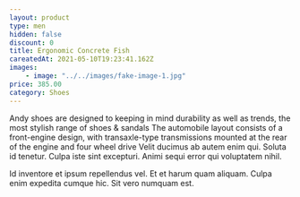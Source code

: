 ```yaml
---
layout: product
type: men
hidden: false
discount: 0
title: Ergonomic Concrete Fish
careatedAt: 2021-05-10T19:23:41.162Z
images:
    - image: "../../images/fake-image-1.jpg"
price: 385.00
category: Shoes
---
```

Andy shoes are designed to keeping in mind durability as well as trends, the most stylish range of shoes & sandals
The automobile layout consists of a front-engine design, with transaxle-type transmissions mounted at the rear of the engine and four wheel drive
Velit ducimus ab autem enim qui. Soluta id tenetur. Culpa iste sint excepturi. Animi sequi error qui voluptatem nihil.
 Id inventore et ipsum repellendus vel. Et et harum quam aliquam. Culpa enim expedita cumque hic. Sit vero numquam est.
